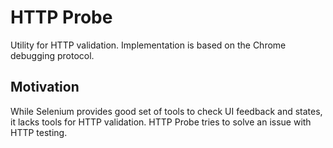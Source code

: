 # HTTP Probe

Utility for HTTP validation. Implementation is based on the Chrome debugging protocol.

## Motivation

While Selenium provides good set of tools to check UI feedback and states, it lacks tools for HTTP validation. 
HTTP Probe tries to solve an issue with HTTP testing.
